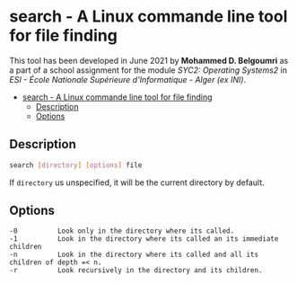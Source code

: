 # search - A Linux commande line tool for file finding

This tool has been developed in June 2021 by **Mohammed D. Belgoumri** as a part of a school assignment for the module *SYC2: Operating Systems2* in *ESI - École Nationale Supérieure d'Informatique - Alger (ex INI)*.


- [search - A Linux commande line tool for file finding](#search---a-linux-commande-line-tool-for-file-finding)
  - [Description](#description)
  - [Options](#options)

## Description

```sh
search [directory] [options] file
```

If `directory` us unspecified, it will be the current directory by default.

## Options

    -0          Look only in the directory where its called. 
    -1          Look in the directory where its called an its immediate children
    -n          Look in the directory where its called and all its children of depth =< n.
    -r          Look recursively in the directory and its children.

